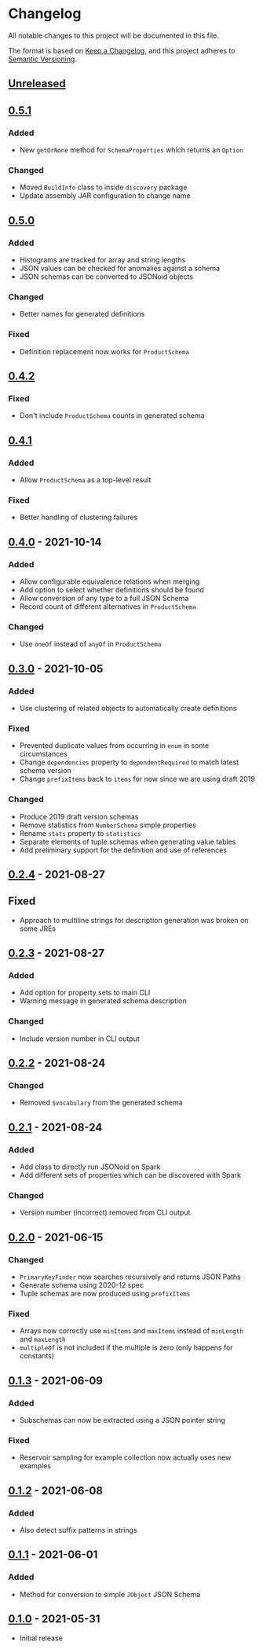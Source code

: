 # Changelog

All notable changes to this project will be documented in this file.

The format is based on [Keep a Changelog](https://keepachangelog.com/en/1.0.0/),
and this project adheres to [Semantic Versioning](https://semver.org/spec/v2.0.0.html).

## [Unreleased]

## [0.5.1]
### Added
- New `getOrNone` method for `SchemaProperties` which returns an `Option`

### Changed
- Moved ``BuildInfo`` class to inside `discovery` package
- Update assembly JAR configuration to change name

## [0.5.0]
### Added
- Histograms are tracked for array and string lengths
- JSON values can be checked for anomalies against a schema
- JSON schemas can be converted to JSONoid objects

### Changed
- Better names for generated definitions

### Fixed
- Definition replacement now works for `ProductSchema`

## [0.4.2]
### Fixed
- Don't include `ProductSchema` counts in generated schema

## [0.4.1]
### Added
- Allow `ProductSchema` as a top-level result

### Fixed
- Better handling of clustering failures

## [0.4.0] - 2021-10-14
### Added
- Allow configurable equivalence relations when merging
- Add option to select whether definitions should be found
- Allow conversion of any type to a full JSON Schema
- Record count of different alternatives in `ProductSchema`

### Changed
- Use `oneOf` instead of `anyOf` in `ProductSchema`

## [0.3.0] - 2021-10-05
### Added
- Use clustering of related objects to automatically create definitions

### Fixed
- Prevented duplicate values from occurring in  `enum` in some circumstances
- Change `dependencies` property to `dependentRequired` to match latest schema version
- Change `prefixItems` back to `items` for now since we are using draft 2019

### Changed
- Produce 2019 draft version schemas
- Remove statistics from `NumberSchema` simple properties
- Rename `stats` property to `statistics`
- Separate elements of tuple schemas when generating value tables
- Add preliminary support for the definition and use of references

## [0.2.4] - 2021-08-27
## Fixed
- Approach to multiline strings for description generation was broken on some JREs

## [0.2.3] - 2021-08-27
### Added
- Add option for property sets to main CLI
- Warning message in generated schema description

### Changed
- Include version number in CLI output

## [0.2.2] - 2021-08-24
### Changed
- Removed `$vocabulary` from the generated schema

## [0.2.1] - 2021-08-24
### Added
- Add class to directly run JSONoid on Spark
- Add different sets of properties which can be discovered with Spark

### Changed
- Version number (incorrect) removed from CLI output

## [0.2.0] - 2021-06-15
### Changed
- `PrimaryKeyFinder` now searches recursively and returns JSON Paths
- Generate schema using 2020-12 spec
- Tuple schemas are now produced using `prefixItems`

### Fixed
- Arrays now correctly use `minItems` and `maxItems` instead of `minLength` and `maxLength`
- `multipleOf` is not included if the multiple is zero (only happens for constants)

## [0.1.3] - 2021-06-09
### Added
- Subschemas can now be extracted using a JSON pointer string

### Fixed
- Reservoir sampling for example collection now actually uses new examples

## [0.1.2] - 2021-06-08
### Added
- Also detect suffix patterns in strings

## [0.1.1] - 2021-06-01
### Added
- Method for conversion to simple `JObject` JSON Schema

## [0.1.0] - 2021-05-31
- Initial release

[Unreleased]: https://github.com/michaelmior/jsonoid-discovery/compare/v0.5.1...HEAD
[0.5.1]: https://github.com/michaelmior/jsonoid-discovery/compare/v0.5.0...v0.5.1
[0.5.0]: https://github.com/michaelmior/jsonoid-discovery/compare/v0.4.2...v0.5.0
[0.4.2]: https://github.com/michaelmior/jsonoid-discovery/compare/v0.4.1...v0.4.2
[0.4.1]: https://github.com/michaelmior/jsonoid-discovery/compare/v0.4.0...v0.4.1
[0.4.0]: https://github.com/michaelmior/jsonoid-discovery/compare/v0.3.0...v0.4.0
[0.3.0]: https://github.com/michaelmior/jsonoid-discovery/compare/v0.2.4...v0.3.0
[0.2.4]: https://github.com/michaelmior/jsonoid-discovery/compare/v0.2.3...v0.2.4
[0.2.3]: https://github.com/michaelmior/jsonoid-discovery/compare/v0.2.2...v0.2.3
[0.2.2]: https://github.com/michaelmior/jsonoid-discovery/compare/v0.2.1...v0.2.2
[0.2.1]: https://github.com/michaelmior/jsonoid-discovery/compare/v0.2.0...v0.2.1
[0.2.0]: https://github.com/michaelmior/jsonoid-discovery/compare/v0.1.3...v0.2.0
[0.1.3]: https://github.com/michaelmior/jsonoid-discovery/compare/v0.1.2...v0.1.3
[0.1.2]: https://github.com/michaelmior/jsonoid-discovery/compare/v0.1.1...v0.1.2
[0.1.1]: https://github.com/michaelmior/jsonoid-discovery/compare/v0.1.0...v0.1.1
[0.1.0]: https://github.com/michaelmior/jsonoid-discovery/releases/tag/v0.1.0
